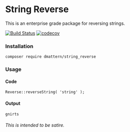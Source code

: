 # String Reverse

This is an enterprise grade package for reversing strings.

[![Build Status](https://travis-ci.org/yamut/string-reverse.svg?branch=master)](https://travis-ci.org/yamut/string-reverse)
[![codecov](https://codecov.io/gh/yamut/string-reverse/branch/master/graph/badge.svg)](https://codecov.io/gh/yamut/string-reverse)



### Installation
`composer require dmattern/string_reverse`

### Usage

#### Code
`Reverse::reverseString( 'string' );`
#### Output
`gnirts`




###### This is intended to be satire.
